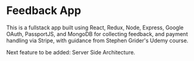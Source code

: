 # Feedback App

This is a fullstack app built using React, Redux, Node, Express, Google OAuth, PassportJS, and MongoDB for collecting feedback, and payment handling via Stripe, with guidance from Stephen Grider's Udemy course.

Next feature to be added: Server Side Architecture.